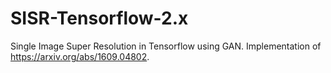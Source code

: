 # SISR-Tensorflow-2.x
Single Image Super Resolution in Tensorflow using GAN. Implementation of https://arxiv.org/abs/1609.04802.
